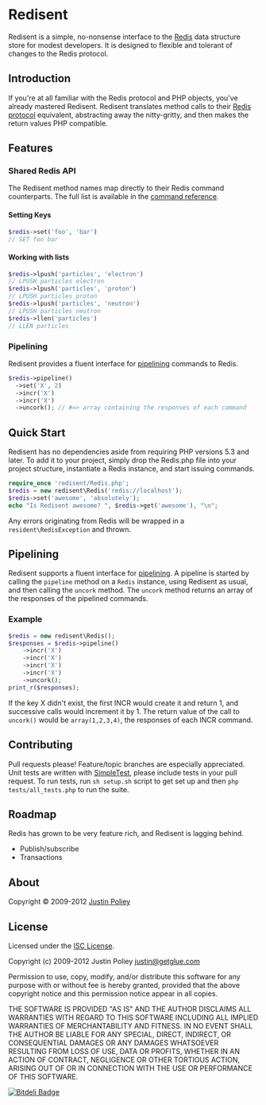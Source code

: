 # Redisent

Redisent is a simple, no-nonsense interface to the [Redis](http://redis.io) data structure store for modest developers.
It is designed to flexible and tolerant of changes to the Redis protocol.

## Introduction

If you're at all familiar with the Redis protocol and PHP objects, you've already mastered Redisent.
Redisent translates method calls to their [Redis protocol](http://redis.io/topics/protocol) equivalent, abstracting away the nitty-gritty, and then makes the return values PHP compatible.

## Features

### Shared Redis API

The Redisent method names map directly to their Redis command counterparts.
The full list is available in the [command reference](http://redis.io/commands).

#### Setting Keys

```php
$redis->set('foo', 'bar')
// SET foo bar
```

#### Working with lists

```php
$redis->lpush('particles', 'electron')
// LPUSH particles electron
$redis->lpush('particles', 'proton')
// LPUSH particles proton
$redis->lpush('particles', 'neutron')
// LPUSH particles neutron
$redis->llen('particles')
// LLEN particles
```

### Pipelining

Redisent provides a fluent interface for [pipelining](http://redis.io/topics/pipelining) commands to Redis.

```php
$redis->pipeline()
  ->set('X', 2)
  ->incr('X')
  ->incr('X')
  ->uncork(); // #=> array containing the responses of each command
```

## Quick Start

Redisent has no dependencies aside from requiring PHP versions 5.3 and later.
To add it to your project, simply drop the Redis.php file into your project structure, instantiate a Redis instance, and start issuing commands.

```php
require_once 'redisent/Redis.php';
$redis = new redisent\Redis('redis://localhost');
$redis->set('awesome', 'absolutely');
echo "Is Redisent awesome? ", $redis->get('awesome'), "\n";
```

Any errors originating from Redis will be wrapped in a `resident\RedisException` and thrown.

## Pipelining

Redisent supports a fluent interface for [pipelining](http://redis.io/topics/pipelining).
A pipeline is started by calling the `pipeline` method on a `Redis` instance, using Redisent as usual, and then calling the `uncork` method.
The `uncork` method returns an array of the responses of the pipelined commands.

### Example

```php
$redis = new redisent\Redis();
$responses = $redis->pipeline()
    ->incr('X')
    ->incr('X')
    ->incr('X')
    ->incr('X')
    ->uncork();
print_r($responses);
```

If the key X didn't exist, the first INCR would create it and return 1, and successive calls would increment it by 1.
The return value of the call to `uncork()` would be `array(1,2,3,4)`, the responses of each INCR command.

## Contributing

Pull requests please! Feature/topic branches are especially appreciated.
Unit tests are written with [SimpleTest](http://simpletest.org/), please include tests in your pull request.
To run tests, run `sh setup.sh` script to get set up and then `php tests/all_tests.php` to run the suite.

## Roadmap

Redis has grown to be very feature rich, and Redisent is lagging behind.

* Publish/subscribe
* Transactions

## About

Copyright &copy; 2009-2012 [Justin Poliey](http://justinpoliey.com)

## License

Licensed under the [ISC License](http://www.opensource.org/licenses/ISC).

Copyright (c) 2009-2012 Justin Poliey <justin@getglue.com>

Permission to use, copy, modify, and/or distribute this software for any purpose with or without fee is hereby granted, provided that the above copyright notice and this permission notice appear in all copies.

THE SOFTWARE IS PROVIDED "AS IS" AND THE AUTHOR DISCLAIMS ALL WARRANTIES WITH REGARD TO THIS SOFTWARE INCLUDING ALL IMPLIED WARRANTIES OF MERCHANTABILITY AND FITNESS. IN NO EVENT SHALL THE AUTHOR BE LIABLE FOR ANY SPECIAL, DIRECT, INDIRECT, OR CONSEQUENTIAL DAMAGES OR ANY DAMAGES WHATSOEVER RESULTING FROM LOSS OF USE, DATA OR PROFITS, WHETHER IN AN ACTION OF CONTRACT, NEGLIGENCE OR OTHER TORTIOUS ACTION, ARISING OUT OF OR IN CONNECTION WITH THE USE OR PERFORMANCE OF THIS SOFTWARE.

[![Bitdeli Badge](https://d2weczhvl823v0.cloudfront.net/jdp/redisent/trend.png)](https://bitdeli.com/free "Bitdeli Badge")

